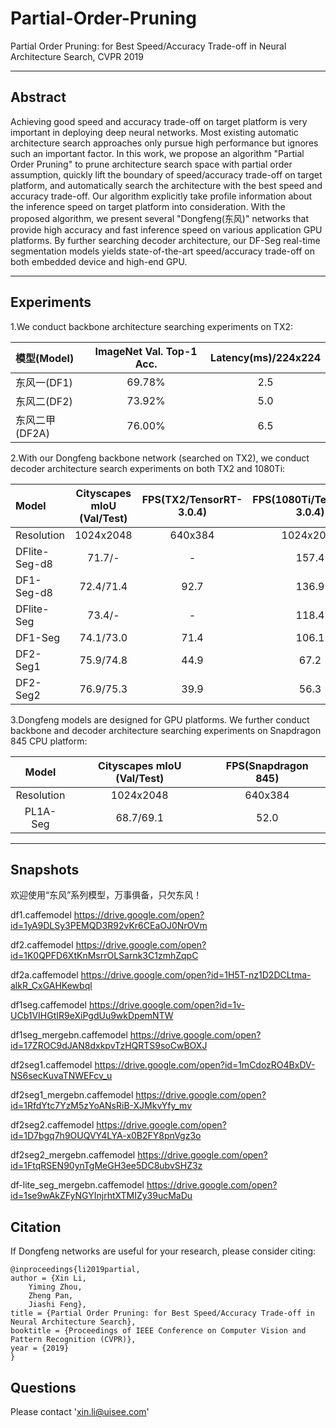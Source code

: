 # Partial-Order-Pruning

Partial Order Pruning: for  Best Speed/Accuracy Trade-off in Neural Architecture Search, CVPR 2019

****

## Abstract
Achieving good speed and accuracy trade-off on target platform is very important in deploying deep neural networks. Most existing automatic architecture search approaches only pursue high performance but ignores such an important factor. In this work, we propose an algorithm "Partial Order Pruning" to prune architecture search space with partial order assumption, quickly lift the boundary of speed/accuracy trade-off on target platform, and automatically search the architecture with the best speed and accuracy trade-off. Our algorithm explicitly take profile information about the inference speed on target platform into consideration. With the proposed algorithm, we present several "Dongfeng(东风)" networks that provide high accuracy and fast inference speed on various application GPU platforms. By further searching decoder architecture, our DF-Seg real-time segmentation models yields state-of-the-art speed/accuracy trade-off on both embedded device and high-end GPU.

***

## Experiments

1.We conduct backbone architecture searching experiments on TX2:

| 	模型(Model)		|	ImageNet Val. Top-1 Acc.	| Latency(ms)/224x224|
| :---------------- |:-----------------------------:|:------------------:|
| 	东风一(DF1)		|			69.78%				|        2.5         |
| 	东风二(DF2)		|			73.92%				|        5.0         |
| 	东风二甲(DF2A)	|			76.00%				|        6.5         |


2.With our Dongfeng backbone network (searched on TX2), we conduct decoder architecture search experiments on both TX2 and 1080Ti:

|     Model     | Cityscapes mIoU (Val/Test) | FPS(TX2/TensorRT-3.0.4) |FPS(1080Ti/TensorRT-3.0.4)|FPS(1080Ti/TensorRT-3.0.4)| FPS(Titan X/Caffe) |
| :------------ |:--------------------------:|:----------:|:-----------:|:-----------:|:------------------:|
| Resolution    |        1024x2048           |  640x384   |  1024x2048  |  1024x1024  |      1024x2048     |
| DFlite-Seg-d8 |        71.7/-              |     -      |    157.4    |    263.4    |        45.7        |
| DF1-Seg-d8    |        72.4/71.4           |    92.7    |    136.9    |    232.6    |        40.2        |
| DFlite-Seg    |        73.4/-              |     -      |    118.4    |    202.5    |        33.8        |
| DF1-Seg       |        74.1/73.0           |    71.4    |    106.1    |    182.1    |        30.7        | 
| DF2-Seg1      |        75.9/74.8           |    44.9    |    67.2     |      -      |        20.5        |
| DF2-Seg2      |        76.9/75.3           |    39.9    |    56.3     |      -      |        17.7        |


3.Dongfeng models are designed for GPU platforms. We further conduct backbone and decoder architecture searching experiments on Snapdragon 845 CPU platform:

|			 Model	       | Cityscapes mIoU (Val/Test) | FPS(Snapdragon 845) |
|:--------------------------------:|:--------------------------:|:------------------------:|
|        Resolution        |         1024x2048          |       640x384            |
|            PL1A-Seg              |         68.7/69.1          |        52.0              |


***

## Snapshots

欢迎使用“东风”系列模型，万事俱备，只欠东风！

df1.caffemodel
https://drive.google.com/open?id=1yA9DLSy3PEMQD3R92vKr6CEaOJ0NrOVm

df2.caffemodel
https://drive.google.com/open?id=1K0QPFD6XtKnMsrrOLSarnk3C1zmhZqpC

df2a.caffemodel
https://drive.google.com/open?id=1H5T-nz1D2DCLtma-alkR_CxGAHKewbql

df1seg.caffemodel
https://drive.google.com/open?id=1v-UCb1VIHGtIR9eXiPgdUu9wkDpemNTW

df1seg_mergebn.caffemodel
https://drive.google.com/open?id=17ZROC9dJAN8dxkpvTzHQRTS9soCwBOXJ

df2seg1.caffemodel
https://drive.google.com/open?id=1mCdozRO4BxDV-NS6secKuvaTNWEFcv_u

df2seg1_mergebn.caffemodel
https://drive.google.com/open?id=1RfdYtc7YzM5zYoANsRiB-XJMkvYfy_mv

df2seg2.caffemodel
https://drive.google.com/open?id=1D7bgq7h9OUQVY4LYA-x0B2FY8pnVgz3o

df2seg2_mergebn.caffemodel
https://drive.google.com/open?id=1FtqRSEN90ynTgMeGH3ee5DC8ubvSHZ3z

df-lite_seg_mergebn.caffemodel
https://drive.google.com/open?id=1se9wAkZFyNGYInjrhtXTMIZy39ucMaDu


## Citation

If Dongfeng networks are useful for your research, please consider citing:

	@inproceedings{li2019partial,
	author = {Xin Li,
		Yiming Zhou,
		Zheng Pan,
		Jiashi Feng},
	title = {Partial Order Pruning: for Best Speed/Accuracy Trade-off in Neural Architecture Search},
	booktitle = {Proceedings of IEEE Conference on Computer Vision and Pattern Recognition (CVPR)},
	year = {2019}
	}



## Questions

Please contact 'xin.li@uisee.com'

